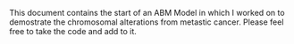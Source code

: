 This document contains the start of an ABM Model in which I worked on to demostrate the chromosomal alterations from metastic cancer. Please feel free to take the code and add to it.

